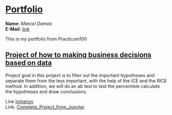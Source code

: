 #  <u>Portfolio</u>

**Name:** _Marcel Damas_   
**E-Mail:** [link](marcel-spanien@hotmail.de) 
  
This is my portfolio from Practicum100

##  <u>Project of how to making business decisions based on data</u>

Project goal in this project is to filter out the important hypotheses and separate them from the less important,
with the help of the ICE and the RICE method.
In addition, we will do an ab test to test the percentiele calculate the hypotheses and draw conclusions.  

Link [Initiation](project_initiation.md)  
Link: [Complete_Project_from_Jupyter](Portfolio/Making_Business_Decisions_Based_on_Data.ipynb)  

